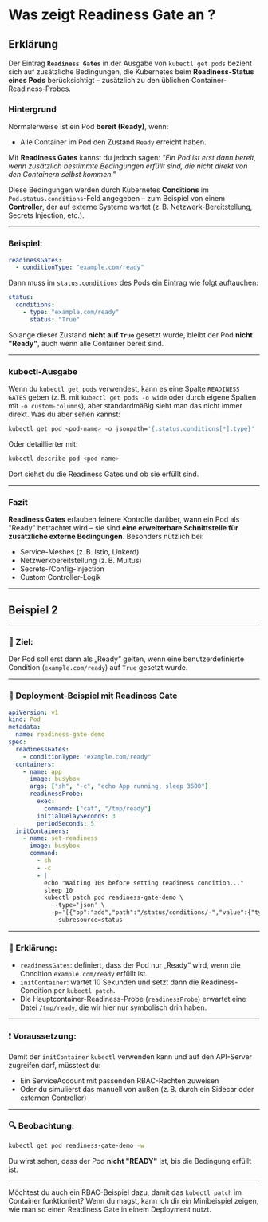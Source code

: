 # Was zeigt Readiness Gate an ? 

## Erklärung

Der Eintrag **`Readiness Gates`** in der Ausgabe von `kubectl get pods` bezieht sich auf zusätzliche Bedingungen, die Kubernetes beim **Readiness-Status eines Pods** berücksichtigt – zusätzlich zu den üblichen Container-Readiness-Probes.

### Hintergrund
Normalerweise ist ein Pod **bereit (Ready)**, wenn:
- Alle Container im Pod den Zustand `Ready` erreicht haben.

Mit **Readiness Gates** kannst du jedoch sagen: *"Ein Pod ist erst dann bereit, wenn zusätzlich bestimmte Bedingungen erfüllt sind, die nicht direkt von den Containern selbst kommen."*

Diese Bedingungen werden durch Kubernetes **Conditions** im `Pod.status.conditions`-Feld angegeben – zum Beispiel von einem **Controller**, der auf externe Systeme wartet (z. B. Netzwerk-Bereitstellung, Secrets Injection, etc.).

---

### Beispiel:

```yaml
readinessGates:
  - conditionType: "example.com/ready"
```

Dann muss im `status.conditions` des Pods ein Eintrag wie folgt auftauchen:

```yaml
status:
  conditions:
    - type: "example.com/ready"
      status: "True"
```

Solange dieser Zustand **nicht auf `True`** gesetzt wurde, bleibt der Pod **nicht "Ready"**, auch wenn alle Container bereit sind.

---

### kubectl-Ausgabe
Wenn du `kubectl get pods` verwendest, kann es eine Spalte `READINESS GATES` geben (z. B. mit `kubectl get pods -o wide` oder durch eigene Spalten mit `-o custom-columns`), aber standardmäßig sieht man das nicht immer direkt. Was du aber sehen kannst:

```bash
kubectl get pod <pod-name> -o jsonpath='{.status.conditions[*].type}'
```

Oder detaillierter mit:
```bash
kubectl describe pod <pod-name>
```
Dort siehst du die Readiness Gates und ob sie erfüllt sind.

---

### Fazit
**Readiness Gates** erlauben feinere Kontrolle darüber, wann ein Pod als "Ready" betrachtet wird – sie sind **eine erweiterbare Schnittstelle für zusätzliche externe Bedingungen**. Besonders nützlich bei:

- Service-Meshes (z. B. Istio, Linkerd)
- Netzwerkbereitstellung (z. B. Multus)
- Secrets-/Config-Injection
- Custom Controller-Logik

---

## Beispiel 2 


---

### 🧪 Ziel:  
Der Pod soll erst dann als „Ready“ gelten, wenn eine benutzerdefinierte Condition (`example.com/ready`) auf `True` gesetzt wurde.

---

### 🔧 Deployment-Beispiel mit Readiness Gate

```yaml
apiVersion: v1
kind: Pod
metadata:
  name: readiness-gate-demo
spec:
  readinessGates:
    - conditionType: "example.com/ready"
  containers:
    - name: app
      image: busybox
      args: ["sh", "-c", "echo App running; sleep 3600"]
      readinessProbe:
        exec:
          command: ["cat", "/tmp/ready"]
        initialDelaySeconds: 3
        periodSeconds: 5
  initContainers:
    - name: set-readiness
      image: busybox
      command:
        - sh
        - -c
        - |
          echo "Waiting 10s before setting readiness condition..."
          sleep 10
          kubectl patch pod readiness-gate-demo \
            --type='json' \
            -p='[{"op":"add","path":"/status/conditions/-","value":{"type":"example.com/ready","status":"True","lastTransitionTime":"'$(date -Iseconds)'"}}]' \
            --subresource=status
```

---

### 📝 Erklärung:

- `readinessGates`: definiert, dass der Pod nur „Ready“ wird, wenn die Condition `example.com/ready` erfüllt ist.
- `initContainer`: wartet 10 Sekunden und setzt dann die Readiness-Condition per `kubectl patch`.
- Die Hauptcontainer-Readiness-Probe (`readinessProbe`) erwartet eine Datei `/tmp/ready`, die wir hier nur symbolisch drin haben.

---

### ❗ Voraussetzung:
Damit der `initContainer` `kubectl` verwenden kann und auf den API-Server zugreifen darf, müsstest du:
- Ein ServiceAccount mit passenden RBAC-Rechten zuweisen
- Oder du simulierst das manuell von außen (z. B. durch ein Sidecar oder externen Controller)

---

### 🔍 Beobachtung:

```bash
kubectl get pod readiness-gate-demo -w
```

Du wirst sehen, dass der Pod **nicht "READY"** ist, bis die Bedingung erfüllt ist.

---

Möchtest du auch ein RBAC-Beispiel dazu, damit das `kubectl patch` im Container funktioniert?
Wenn du magst, kann ich dir ein Minibeispiel zeigen, wie man so einen Readiness Gate in einem Deployment nutzt.
